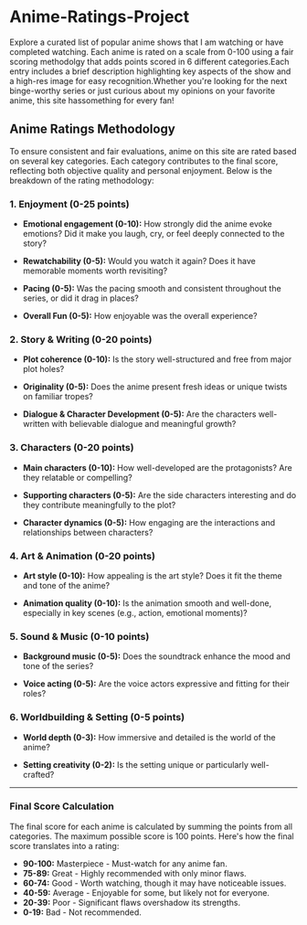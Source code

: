 # Anime-Ratings-Project

Explore a curated list of popular anime shows that I am watching or have completed watching. Each anime is rated on a scale from 0-100 using a fair scoring methodolgy that adds points scored in 6 different categories.Each entry includes a brief description highlighting key aspects of the show and a high-res image for easy recognition.Whether you're looking for the next binge-worthy series or just curious about my opinions on your favorite anime, this site hassomething for every fan!

## Anime Ratings Methodology

To ensure consistent and fair evaluations, anime on this site are rated based on several key categories. Each category contributes to the final score, reflecting both objective quality and personal enjoyment. Below is the breakdown of the rating methodology:



### **1. Enjoyment (0-25 points)**

- **Emotional engagement (0-10):** How strongly did the anime evoke emotions? Did it make you laugh, cry, or feel deeply connected to the story?

- **Rewatchability (0-5):** Would you watch it again? Does it have memorable moments worth revisiting?

- **Pacing (0-5):** Was the pacing smooth and consistent throughout the series, or did it drag in places?

- **Overall Fun (0-5):** How enjoyable was the overall experience?



### **2. Story & Writing (0-20 points)**

- **Plot coherence (0-10):** Is the story well-structured and free from major plot holes?

- **Originality (0-5):** Does the anime present fresh ideas or unique twists on familiar tropes?

- **Dialogue & Character Development (0-5):** Are the characters well-written with believable dialogue and meaningful growth?



### **3. Characters (0-20 points)**

- **Main characters (0-10):** How well-developed are the protagonists? Are they relatable or compelling?

- **Supporting characters (0-5):** Are the side characters interesting and do they contribute meaningfully to the plot?

- **Character dynamics (0-5):** How engaging are the interactions and relationships between characters?




### **4. Art & Animation (0-20 points)**

- **Art style (0-10):** How appealing is the art style? Does it fit the theme and tone of the anime?

- **Animation quality (0-10):** Is the animation smooth and well-done, especially in key scenes (e.g., action, emotional moments)?



### **5. Sound & Music (0-10 points)**

- **Background music (0-5):** Does the soundtrack enhance the mood and tone of the series?

- **Voice acting (0-5):** Are the voice actors expressive and fitting for their roles?



### **6. Worldbuilding & Setting (0-5 points)**

- **World depth (0-3):** How immersive and detailed is the world of the anime?

- **Setting creativity (0-2):** Is the setting unique or particularly well-crafted?



---


### **Final Score Calculation**

The final score for each anime is calculated by summing the points from all categories. The maximum possible score is 100 points. Here's how the final score translates into a rating:

- **90-100:** Masterpiece - Must-watch for any anime fan.
- **75-89:** Great - Highly recommended with only minor flaws.
- **60-74:** Good - Worth watching, though it may have noticeable issues.
- **40-59:** Average - Enjoyable for some, but likely not for everyone.
- **20-39:** Poor - Significant flaws overshadow its strengths.
- **0-19:** Bad - Not recommended.
